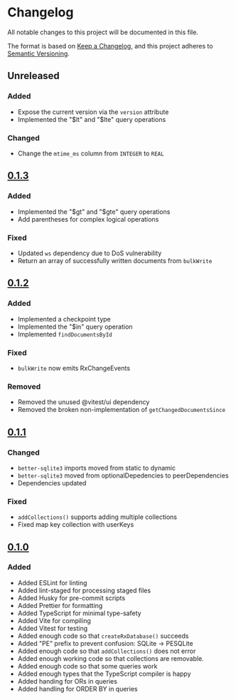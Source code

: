 # Changelog

All notable changes to this project will be documented in this file.

The format is based on [Keep a Changelog](https://keepachangelog.com/en/1.0.0/),
and this project adheres to [Semantic Versioning](https://semver.org/spec/v2.0.0.html).

## Unreleased

### Added

- Expose the current version via the `version` attribute
- Implemented the "$lt" and "$lte" query operations

### Changed

- Change the `mtime_ms` column from `INTEGER` to `REAL`

## [0.1.3]

### Added

- Implemented the "$gt" and "$gte" query operations
- Add parentheses for complex logical operations

### Fixed

- Updated `ws` dependency due to DoS vulnerability
- Return an array of successfully written documents from `bulkWrite`

## [0.1.2]

### Added

- Implemented a checkpoint type
- Implemented the "$in" query operation
- Implemented `findDocumentsById`

### Fixed

- `bulkWrite` now emits RxChangeEvents

### Removed

- Removed the unused @vitest/ui dependency
- Removed the broken non-implementation of `getChangedDocumentsSince`

## [0.1.1]

### Changed

- `better-sqlite3` imports moved from static to dynamic
- `better-sqlite3` moved from optionalDepedencies to peerDependencies
- Dependencies updated

### Fixed

- `addCollections()` supports adding multiple collections
- Fixed map key collection with userKeys

## [0.1.0]

### Added

- Added ESLint for linting
- Added lint-staged for processing staged files
- Added Husky for pre-commit scripts
- Added Prettier for formatting
- Added TypeScript for minimal type-safety
- Added Vite for compiling
- Added Vitest for testing
- Added enough code so that `createRxDatabase()` succeeds
- Added "PE" prefix to prevent confusion: SQLite -> PESQLite
- Added enough code so that `addCollections()` does not error
- Added enough working code so that collections are removable.
- Added enough code so that some queries work
- Added enough types that the TypeScript compiler is happy
- Added handing for ORs in queries
- Added handling for ORDER BY in queries

[0.1.3]: https://github.com/pineapple-electric/pe-sqlite-for-rxdb/compare/v0.1.2...v0.1.3
[0.1.2]: https://github.com/pineapple-electric/pe-sqlite-for-rxdb/compare/v0.1.1...v0.1.2
[0.1.1]: https://github.com/pineapple-electric/pe-sqlite-for-rxdb/compare/v0.1.0...v0.1.1
[0.1.0]: https://github.com/pineapple-electric/pe-sqlite-for-rxdb/releases/tag/v0.1.0
